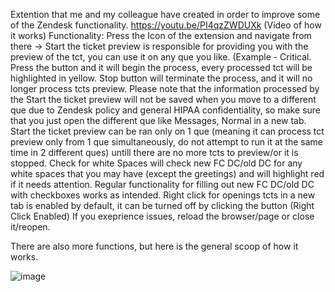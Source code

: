 Extention that me and my colleague have created in order to improve some of the Zendesk functionality.
https://youtu.be/PI4qzZWDUXk (Video of how it works)
Functionality:
Press the Icon of the extension and navigate from there ->
Start the ticket preview is responsible for providing you with the preview of the tct, you can use it on any que you like. (Example - Critical. Press the button and it will begin the process, every processed tct will be highlighted in yellow.
Stop button will terminate the process, and it will no longer process tcts preview.
Please note that the information processed by the Start the ticket preview will not be saved when you move to a different que due to Zendesk policy and general HIPAA confidentiality, so make sure that you just open the different que like Messages, Normal in a new tab.
Start the ticket preview can be ran only on 1 que (meaning it can process tct preview only from 1 que simultaneously, do not attempt to run it at the same time in 2 different ques)  untill there are no more tcts to preview/or it is stopped.
Check for white Spaces will check new FC DC/old DC for any white spaces that you may have (except the greetings) and will highlight red if it needs attention.
Regular functionality for filling out new FC DC/old DC with checkboxes works as intended.
Right click for openings tcts in a new tab is enabled by default, it can be turned off by clicking the button (Right Click Enabled)
If you exeprience issues, reload the browser/page or close it/reopen.


There are also more functions, but here is the general scoop of how it works.

![image](https://github.com/Serpantiner/Zendesk_Extension/assets/85799080/675166e7-726a-47e7-9a78-c134a88ed0d4)
